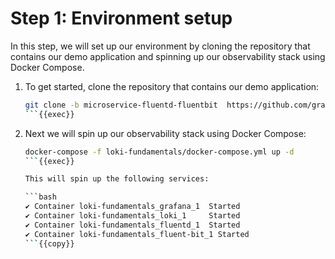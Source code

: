 # Step 1: Environment setup

In this step, we will set up our environment by cloning the repository that contains our demo application and spinning up our observability stack using Docker Compose.

1. To get started, clone the repository that contains our demo application:

   ```bash
   git clone -b microservice-fluentd-fluentbit  https://github.com/grafana/loki-fundamentals.git
   ```{{exec}}

1. Next we will spin up our observability stack using Docker Compose:

   ```bash
   docker-compose -f loki-fundamentals/docker-compose.yml up -d 
   ```{{exec}}

   This will spin up the following services:

   ```bash
   ✔ Container loki-fundamentals_grafana_1  Started                                                        
   ✔ Container loki-fundamentals_loki_1     Started                        
   ✔ Container loki-fundamentals_fluentd_1  Started
   ✔ Container loki-fundamentals_fluent-bit_1 Started
   ```{{copy}}
